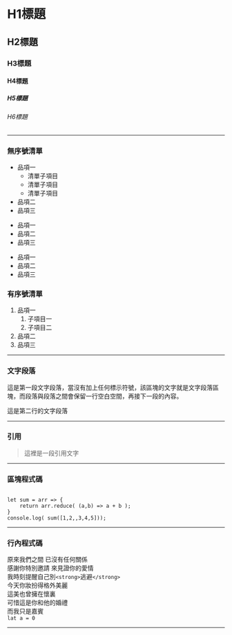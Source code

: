 # H1標題
## H2標題
### H3標題
#### H4標題
##### H5標題
###### H6標題

---------------------

### 無序號清單
* 品項一
    * 清單子項目
    * 清單子項目
    * 清單子項目
* 品項二
* 品項三

+ 品項一
+ 品項二
+ 品項三

- 品項一
- 品項二
- 品項三

### 有序號清單
1. 品項一
    1. 子項目一
    2. 子項目二
2. 品項二
3. 品項三

---------------------

### 文字段落
這是第一段文字段落，當沒有加上任何標示符號，該區塊的文字就是文字段落區塊，而段落與段落之間會保留一行空白空間，再接下一段的內容。

這是第二行的文字段落

---------------------

### 引用
>這裡是一段引用文字

---------------------

### 區塊程式碼
```Javascript=

let sum = arr => {
    return arr.reduce( (a,b) => a + b );
}
console.log( sum([1,2,,3,4,5]));

```
---------------------

### 行內程式碼

原來我們之間 已沒有任何關係</br>
感謝你特別邀請 來見證你的愛情</br>
我時刻提醒自己別`<strong>`逃避`</strong>`</br>
今天你妝扮得格外美麗</br>
這美也曾擁在懷裏</br>
可惜這是你和他的婚禮</br>
而我只是嘉賓</br>
`lat a = 0`

---------------------